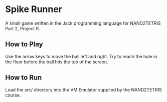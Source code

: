 # Spike Runner
A small game written in the Jack programming language for NAND2TETRIS Part 2, Project 9.

## How to Play
Use the arrow keys to move the ball left and right. Try to reach the hole in the floor before the ball hits the top of the screen. 

## How to Run
Load the src/ directory into the VM Emulator supplied by the NAND2TETRIS course.